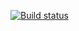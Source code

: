 [![Build status](https://ci.appveyor.com/api/projects/status/plwf5a9ugcj2y35g?svg=true)](https://ci.appveyor.com/project/Zumaletto/hw2-1-1card)